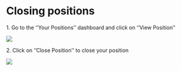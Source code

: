 # Closing positions

1\. Go to the ‘’Your Positions’’ dashboard and click on ‘’View Position’’

![](https://lh4.googleusercontent.com/2MpVsQK-jar5A\_YiekNoETJ1jTG-VfdpSQXILWBH8X1USLnNPIfshXbBvbwc3gyrRJG1mbE9PDQYoJ23yw8jDJ5wVDTqILO3VV84zaIG1UwDbA6P\_Gep8BsFZ4cZDx8HQmemB44B)

2\. Click on ‘’Close Position’’ to close your position

![](https://lh3.googleusercontent.com/ruKI7iBpOX0G61CyBiDskMLur2tSm1Yz23tQOCRveP1yaYgmXXZGsLGYrU4obTXjKgkx2NhVv2Q1ujZprWwQoB79KM9ujrc2k5DIBrANwyoNpkDe\_M8GoG8uKcsQubs6nhlHJQrg)
